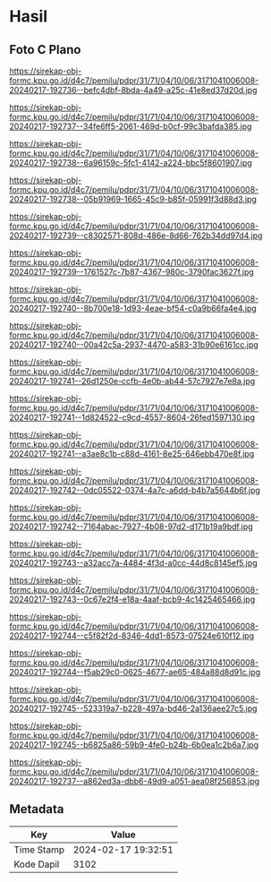 # Hasil

## Foto C Plano

https://sirekap-obj-formc.kpu.go.id/d4c7/pemilu/pdpr/31/71/04/10/06/3171041006008-20240217-192736--befc4dbf-8bda-4a49-a25c-41e8ed37d20d.jpg

https://sirekap-obj-formc.kpu.go.id/d4c7/pemilu/pdpr/31/71/04/10/06/3171041006008-20240217-192737--34fe6ff5-2061-469d-b0cf-99c3bafda385.jpg

https://sirekap-obj-formc.kpu.go.id/d4c7/pemilu/pdpr/31/71/04/10/06/3171041006008-20240217-192738--6a96159c-5fc1-4142-a224-bbc5f8601907.jpg

https://sirekap-obj-formc.kpu.go.id/d4c7/pemilu/pdpr/31/71/04/10/06/3171041006008-20240217-192738--05b91969-1665-45c9-b85f-05991f3d88d3.jpg

https://sirekap-obj-formc.kpu.go.id/d4c7/pemilu/pdpr/31/71/04/10/06/3171041006008-20240217-192739--c8302571-808d-486e-8d66-762b34dd97d4.jpg

https://sirekap-obj-formc.kpu.go.id/d4c7/pemilu/pdpr/31/71/04/10/06/3171041006008-20240217-192739--1761527c-7b87-4367-980c-3790fac3627f.jpg

https://sirekap-obj-formc.kpu.go.id/d4c7/pemilu/pdpr/31/71/04/10/06/3171041006008-20240217-192740--8b700e18-1d93-4eae-bf54-c0a9b66fa4e4.jpg

https://sirekap-obj-formc.kpu.go.id/d4c7/pemilu/pdpr/31/71/04/10/06/3171041006008-20240217-192740--00a42c5a-2937-4470-a583-31b90e6161cc.jpg

https://sirekap-obj-formc.kpu.go.id/d4c7/pemilu/pdpr/31/71/04/10/06/3171041006008-20240217-192741--26d1250e-ccfb-4e0b-ab44-57c7927e7e8a.jpg

https://sirekap-obj-formc.kpu.go.id/d4c7/pemilu/pdpr/31/71/04/10/06/3171041006008-20240217-192741--1d824522-c9cd-4557-8604-26fed1597130.jpg

https://sirekap-obj-formc.kpu.go.id/d4c7/pemilu/pdpr/31/71/04/10/06/3171041006008-20240217-192741--a3ae8c1b-c88d-4161-8e25-646ebb470e8f.jpg

https://sirekap-obj-formc.kpu.go.id/d4c7/pemilu/pdpr/31/71/04/10/06/3171041006008-20240217-192742--0dc05522-0374-4a7c-a6dd-b4b7a5644b6f.jpg

https://sirekap-obj-formc.kpu.go.id/d4c7/pemilu/pdpr/31/71/04/10/06/3171041006008-20240217-192742--7164abac-7927-4b08-97d2-d171b19a9bdf.jpg

https://sirekap-obj-formc.kpu.go.id/d4c7/pemilu/pdpr/31/71/04/10/06/3171041006008-20240217-192743--a32acc7a-4484-4f3d-a0cc-44d8c8145ef5.jpg

https://sirekap-obj-formc.kpu.go.id/d4c7/pemilu/pdpr/31/71/04/10/06/3171041006008-20240217-192743--0c67e2f4-e18a-4aaf-bcb9-4c1425465466.jpg

https://sirekap-obj-formc.kpu.go.id/d4c7/pemilu/pdpr/31/71/04/10/06/3171041006008-20240217-192744--c5f82f2d-8346-4dd1-8573-07524e610f12.jpg

https://sirekap-obj-formc.kpu.go.id/d4c7/pemilu/pdpr/31/71/04/10/06/3171041006008-20240217-192744--f5ab29c0-0625-4677-ae65-484a88d8d91c.jpg

https://sirekap-obj-formc.kpu.go.id/d4c7/pemilu/pdpr/31/71/04/10/06/3171041006008-20240217-192745--523319a7-b228-497a-bd46-2a136aee27c5.jpg

https://sirekap-obj-formc.kpu.go.id/d4c7/pemilu/pdpr/31/71/04/10/06/3171041006008-20240217-192745--b6825a86-59b9-4fe0-b24b-6b0ea1c2b6a7.jpg

https://sirekap-obj-formc.kpu.go.id/d4c7/pemilu/pdpr/31/71/04/10/06/3171041006008-20240217-192737--a862ed3a-dbb6-49d9-a051-aea08f256853.jpg


## Metadata

| Key        | Value               |
| ---------- | ------------------- |
| Time Stamp | 2024-02-17 19:32:51 |
| Kode Dapil | 3102                |



